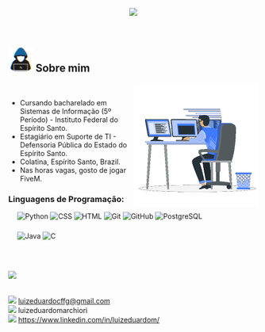 <p align="center">
<img src="https://readme-typing-svg.herokuapp.com?font=Time+New+Roman&color=cyan&size=25&center=true&vCenter=true&width=600&height=100&lines=Luiz+Eduardo+Marchiori"></a>
</p>


<br>



	
## <picture><img src = "https://github.com/0xAbdulKhalid/0xAbdulKhalid/raw/main/assets/mdImages/about_me.gif" width = 50px></picture> **Sobre mim**

<picture> <img align="right" src="https://github.com/0xAbdulKhalid/0xAbdulKhalid/raw/main/assets/mdImages/Right_Side.gif" width = 250px></picture>

<br>

- Cursando bacharelado em Sistemas de Informação (5º Período) - Instituto Federal do Espírito Santo.
- Estagiário em Suporte de TI - Defensoria Pública do Estado do Espírito Santo.
- Colatina, Espírito Santo, Brazil.
- Nas horas vagas, gosto de jogar FiveM.
### Linguagens de Programação:
&emsp;
![Python](https://img.shields.io/badge/-Python-000?&logo=Python)
![CSS](https://img.shields.io/badge/-CSS-000?&logo=CSS3)
![HTML](https://img.shields.io/badge/-HTML-000?&logo=HTML5)
![Git](https://img.shields.io/badge/-Git-000?&logo=Git)
![GitHub](https://img.shields.io/badge/-GitHub-000?&logo=GitHub)
![PostgreSQL](https://img.shields.io/badge/-PostgreSQL-000?&logo=PostgreSQL)
&emsp;

### 
&emsp;
![Java](https://img.shields.io/badge/Java-ED8B00?style=for-the-badge&logo=java&logoColor=black)
![C](https://img.shields.io/badge/C-00599C?style=for-the-badge&logo=c&logoColor=black)

<br><br>

<img src="https://user-images.githubusercontent.com/73097560/115834477-dbab4500-a447-11eb-908a-139a6edaec5c.gif"><br><br>

<img src = "https://github.com/gauravghongde/social-icons/blob/master/PNG/Black/Gmail_black.png" width = 24px> luizeduardocffg@gmail.com 
<br>
<img src = "https://github.com/gauravghongde/social-icons/blob/master/PNG/Black/Instagram_black.png" width = 24px> luizeduardomarchiori
<br>
<img src = "https://github.com/gauravghongde/social-icons/blob/master/PNG/Black/LinkedIN_black.png" width = 24px> https://www.linkedin.com/in/luizeduardom/

<p align="center">
